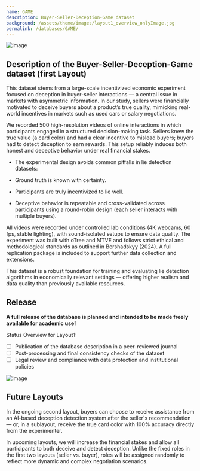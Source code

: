 ```yaml
---
name: GAME
description: Buyer-Seller-Deception-Game dataset
background: /assets/theme/images/layout1_overview_onlyImage.jpg
permalink: /databases/GAME/
---
```


![image](/deception/assets/theme/images/Sessions_collage.jpg)

## Description of the Buyer-Seller-Deception-Game dataset (first Layout)
This dataset stems from a large-scale incentivized economic experiment focused on deception in buyer-seller interactions — a central issue in markets with asymmetric information. In our study, sellers were financially motivated to deceive buyers about a product’s true quality, mimicking real-world incentives in markets such as used cars or salary negotiations.

We recorded 500 high-resolution videos of online interactions in which participants engaged in a structured decision-making task. Sellers knew the true value (a card color) and had a clear incentive to mislead buyers; buyers had to detect deception to earn rewards. This setup reliably induces both honest and deceptive behavior under real financial stakes.

* The experimental design avoids common pitfalls in lie detection datasets:

* Ground truth is known with certainty.

* Participants are truly incentivized to lie well.

* Deceptive behavior is repeatable and cross-validated across participants using a round-robin design (each seller interacts with multiple buyers).

All videos were recorded under controlled lab conditions (4K webcams, 60 fps, stable lighting), with sound-isolated setups to ensure data quality. The experiment was built with oTree and MTVE and follows strict ethical and methodological standards as outlined in Bershadskyy (2024). A full replication package is included to support further data collection and extensions.

This dataset is a robust foundation for training and evaluating lie detection algorithms in economically relevant settings — offering higher realism and data quality than previously available resources.

## Release
__A full release of the database is planned and intended to be made freely available for academic use!__

Status Overview for Layout1:
* [ ]  Publication of the database description in a peer-reviewed journal
* [ ]  Post-processing and final consistency checks of the dataset
* [ ]  Legal review and compliance with data protection and institutional policies

![image](/deception/assets/theme/images/sample_video_heat.gif)

## Future Layouts
In the ongoing second layout, buyers can choose to receive assistance from an AI-based deception detection system after the seller's recommendation — or, in a sublayout, receive the true card color with 100% accuracy directly from the experimenter.

In upcoming layouts, we will increase the financial stakes and allow all participants to both deceive and detect deception. Unlike the fixed roles in the first two layouts (seller vs. buyer), roles will be assigned randomly to reflect more dynamic and complex negotiation scenarios.